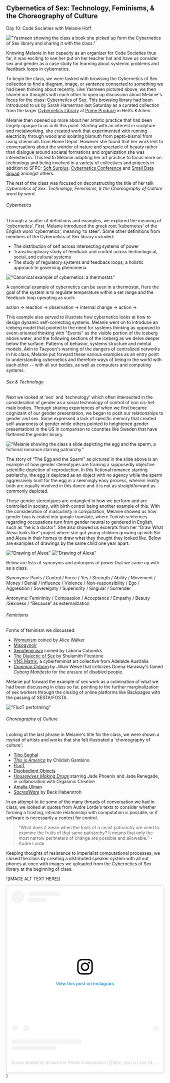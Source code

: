 ## Cybernetics of Sex: Technology, Feminisms, & the Choreography of Culture
Day 10: Code Societies with Melanie Hoff

!["Yasmeen showing the class a book she picked up form the Cybernetics of Sex library and sharing it with the class."](assets/melanie-1.JPG)

Knowing Melanie in her capacity as an organizer for Code Societies thus far, it was exciting to see her put on her teacher hat and have us consider sex and gender as a case study for learning about systemic problems and feedback loops in cybernetics.

To begin the class, we were tasked with browsing the Cybernetics of Sex collection to find a diagram, image, or sentence connected to something we had been thinking about recently. Like Yasmeen pictured above, we then shared our thoughts with each other to open up discussion about Melanie's focus for the class: Cybernetics of Sex. This browsing library had been introduced to us by Sarah Hamerman last Saturday as a curated collection from the larger [Cybernetics Library](cybernetics.social) at [Prime Produce](https://www.primeproduce.coop/) in Hell's Kitchen.

Melanie then opened up more about her artistic practice that had been largely opaque to us until this point. Starting with an interest in sculpture and metalworking, she created work that experimented with running electricity through wood and isolating bismuth from pepto-bismol from using chemicals from Home Depot. However she found that her work lent to conversations about the wonder of nature and spectacle of beauty rather than dialogue around societal formations and organization she was interested in. This led to Melanie adapting her art practice to focus more on technology and being involved in a variety of collectives and projects in addition to SFPC: [Soft Surplus](https://www.instagram.com/softsurplus/), [Cybernetics Conference](https://cybernetics.social/schedule/) and [Small Data Squad](https://melanie-hoff.com/sds/) amongst others.

The rest of the class was focused on deconstructing the title of her talk _Cybernetics of Sex: Technology, Feminisms, & the Choreography of Culture_ word by word.


###### Cybernetics
Through a scatter of definitions and examples, we explored the meaning of 'cybernetics'. First, Melanie introduced the greek root 'kubernetes' of the English word 'cybernetics', meaning 'to steer'. Some other definitions from members of the Cybernetics of Sex library included:
- The distribution of self across intersecting systems of power
- Transdisciplinary study of feedback and control across technological, social, and cultural systems
- The study of regulatory systems and feedback loops; a holistic approach to governing phenomena

!["Canonical example of cybernetics: a thermostat."](assets/thermostat.jpg)

A canonical example of cybernetics can be seen in a thermostat. Here the goal of the system is to regulate temperature within a set range and the feedback loop operating as such:

action -> reaction -> observation -> internal change -> action ->

This example also served to illustrate how cybernetics looks at how to design dynamic self-correcting systems. Melanie went on to introduce an iceberg model that pointed to the need for systems thinking as opposed to event-oriented thinking with "Events" as the visible portion of the iceberg above water, and the following sections of the iceberg as we delve deeper below the surface: Patterns of behavior, systems structure and mental models. Akin to Taeyoon's warning of the dangers of centralized networks in his class, Melanie put forward these various examples as an entry point to understanding cybernetics and therefore ways of being in the world with each other -- with all our bodies, as well as computers and computing systems.

###### Sex & Technology
Next we looked at 'sex' and 'technology' which often intersected in the consideration of gender as a social technology of control of non cis-het male bodies. Through sharing experiences of when we first became cognizant of our gender presentation, we began to posit our relationships to gender and sex. Some expressed a lack of specific memory that created self-awareness of gender while others pointed to heightened gender presentations in the US in comparison to countries like Sweden that have flattened the gender binary.

!["Melanie showing the class a slide depicting the egg and the sperm, a fictional romance starring patriarchy."](assets/melanie-2.JPG)

The story of “The Egg and the Sperm” as pictured in the slide above is an example of how gender stereotypes are framing a supposedly objective scientific depiction of reproduction. In this fictional romance starring patriarchy, the egg is depicted as an object with no agency while the sperm aggressively hunt for the egg in a seemingly easy process, wherein reality both are equally involved in this dance and it is not as straightforward as commonly depicted.

These gender stereotypes are entangled in how we perform and are controlled in society, with birth control being another example of this. With the consideration of masculinity in computation, Melanie showed us how gender bias is coded into google translate, where Turkish sentences regarding occupations turn from gender neutral to gendered in English, such as "he is a doctor". She also showed us excerpts from her “Draw What Alexa looks like” project where she got young children growing up with Siri and Alexa in their homes to draw what they thought they looked like. Below are examples of drawings by the same child one year apart.

!["Drawing of Alexa"](assets/alexa-1.jpeg)
!["Drawing of Alexa"](assets/alexa-2.jpeg)

Below are lists of synonyms and antonyms of power that we came up with as a class.

Synonyms: Pants / Control / Force / Yes / Strength / Ability / Movement / Money / Denial / Influence / Violence / Non-responsibility / Ego / Aggression / Sovereignty / Superiority / Singular / Surrender

Antonyms: Femininity / Compassion / Acceptance / Empathy / Beauty /Sexiness / “Because” as externalization

###### Feminisms
Forms of feminism we discussed:
- [Womanism](https://www.google.com/search?q=womanism+alice+walker&oq=womanism+alice+walker&aqs=chrome..69i57.2992j0j4&sourceid=chrome&ie=UTF-8) coined by Alice Walker
- [Misogynoir](https://www.google.com/search?q=misogynoir&oq=misogynoir&aqs=chrome..69i57j0l5.2511j1j4&sourceid=chrome&ie=UTF-8)
- [Xenofeminism](http://www.laboriacuboniks.net/) coined by Laboria Cuboniks
- [The Dialectic of Sex](https://www.versobooks.com/books/1853-the-dialectic-of-sex) by Shulamith Firestone
- [VNS Matrix](https://vnsmatrix.net/about/), a cyberfeminist art collective from Adelaide Australia
- [Common Cyborg](https://granta.com/common-cyborg/) by Jillian Weise that criticizes Donna Haraway's famed _Cyborg Manifesto_ for the erasure of disabled people.

Melanie put forward the example of sex work as a culmination of what we had been discussing in class so far, pointing to the further marginalization of sex workers through the closing of online platforms like Backpages with the passing of SESTA/FOSTA.

!["FlucT performing"](assets/FlucT.jpeg)
###### Choreography of Culture
Looking at the last phrase in Melanie's title for the class, we were shown a myriad of artists and works that she felt illustrated a 'choreography of culture':
- [Tino Seghal](https://www.guggenheim.org/artwork/artist/tino-sehgal)
- [_This is America_](https://www.youtube.com/watch?v=VYOjWnS4cMY) by Childish Gambino
- [FlucT](http://www.sigridlauren.com/fluct/)
- [Disobedient Objects](http://www.disobedientelectronics.com/)
- [_Housewives Making Drugs_](http://maggic.ooo/Housewives-Making-Drugs-2017) starring Jade Phoenix and Jade Renegade, in collaboration with Orgasmic Creative
- [Amalia Ulman](http://www.bbc.com/culture/story/20160307-the-instagram-artist-who-fooled-thousands)
- [_SacredWare_](https://www.rhaberstroh.com/sacredware/) by Beck Haberstroh

In an attempt to tie some of the many threads of conversation we had in class, we looked at quotes from Audre Lorde's texts to consider whether forming a trusting, intimate relationship with computation is possible, or if software is necessarily a context for control.
>“What does it mean when the tools of a racist patriarchy are used to examine the fruits of that same patriarchy? It means that only the most narrow perimeters of change are possible and allowable.” - Audre Lorde

Keeping thoughts of resistance to imperialist computational processes, we closed the class by creating a idstributed speaker system with all out phones at once with images we uploaded from the Cybernetics of Sex library at the beginning of class.

![IMAGE ALT TEXT HERE](<blockquote class="instagram-media" data-instgrm-permalink="https://www.instagram.com/p/BsytLKRh3UP/?utm_source=ig_embed&amp;utm_medium=loading" data-instgrm-version="12" style=" background:#FFF; border:0; border-radius:3px; box-shadow:0 0 1px 0 rgba(0,0,0,0.5),0 1px 10px 0 rgba(0,0,0,0.15); margin: 1px; max-width:540px; min-width:326px; padding:0; width:99.375%; width:-webkit-calc(100% - 2px); width:calc(100% - 2px);"><div style="padding:16px;"> <a href="https://www.instagram.com/p/BsytLKRh3UP/?utm_source=ig_embed&amp;utm_medium=loading" style=" background:#FFFFFF; line-height:0; padding:0 0; text-align:center; text-decoration:none; width:100%;" target="_blank"> <div style=" display: flex; flex-direction: row; align-items: center;"> <div style="background-color: #F4F4F4; border-radius: 50%; flex-grow: 0; height: 40px; margin-right: 14px; width: 40px;"></div> <div style="display: flex; flex-direction: column; flex-grow: 1; justify-content: center;"> <div style=" background-color: #F4F4F4; border-radius: 4px; flex-grow: 0; height: 14px; margin-bottom: 6px; width: 100px;"></div> <div style=" background-color: #F4F4F4; border-radius: 4px; flex-grow: 0; height: 14px; width: 60px;"></div></div></div><div style="padding: 19% 0;"></div><div style="display:block; height:50px; margin:0 auto 12px; width:50px;"><svg width="50px" height="50px" viewBox="0 0 60 60" version="1.1" xmlns="https://www.w3.org/2000/svg" xmlns:xlink="https://www.w3.org/1999/xlink"><g stroke="none" stroke-width="1" fill="none" fill-rule="evenodd"><g transform="translate(-511.000000, -20.000000)" fill="#000000"><g><path d="M556.869,30.41 C554.814,30.41 553.148,32.076 553.148,34.131 C553.148,36.186 554.814,37.852 556.869,37.852 C558.924,37.852 560.59,36.186 560.59,34.131 C560.59,32.076 558.924,30.41 556.869,30.41 M541,60.657 C535.114,60.657 530.342,55.887 530.342,50 C530.342,44.114 535.114,39.342 541,39.342 C546.887,39.342 551.658,44.114 551.658,50 C551.658,55.887 546.887,60.657 541,60.657 M541,33.886 C532.1,33.886 524.886,41.1 524.886,50 C524.886,58.899 532.1,66.113 541,66.113 C549.9,66.113 557.115,58.899 557.115,50 C557.115,41.1 549.9,33.886 541,33.886 M565.378,62.101 C565.244,65.022 564.756,66.606 564.346,67.663 C563.803,69.06 563.154,70.057 562.106,71.106 C561.058,72.155 560.06,72.803 558.662,73.347 C557.607,73.757 556.021,74.244 553.102,74.378 C549.944,74.521 548.997,74.552 541,74.552 C533.003,74.552 532.056,74.521 528.898,74.378 C525.979,74.244 524.393,73.757 523.338,73.347 C521.94,72.803 520.942,72.155 519.894,71.106 C518.846,70.057 518.197,69.06 517.654,67.663 C517.244,66.606 516.755,65.022 516.623,62.101 C516.479,58.943 516.448,57.996 516.448,50 C516.448,42.003 516.479,41.056 516.623,37.899 C516.755,34.978 517.244,33.391 517.654,32.338 C518.197,30.938 518.846,29.942 519.894,28.894 C520.942,27.846 521.94,27.196 523.338,26.654 C524.393,26.244 525.979,25.756 528.898,25.623 C532.057,25.479 533.004,25.448 541,25.448 C548.997,25.448 549.943,25.479 553.102,25.623 C556.021,25.756 557.607,26.244 558.662,26.654 C560.06,27.196 561.058,27.846 562.106,28.894 C563.154,29.942 563.803,30.938 564.346,32.338 C564.756,33.391 565.244,34.978 565.378,37.899 C565.522,41.056 565.552,42.003 565.552,50 C565.552,57.996 565.522,58.943 565.378,62.101 M570.82,37.631 C570.674,34.438 570.167,32.258 569.425,30.349 C568.659,28.377 567.633,26.702 565.965,25.035 C564.297,23.368 562.623,22.342 560.652,21.575 C558.743,20.834 556.562,20.326 553.369,20.18 C550.169,20.033 549.148,20 541,20 C532.853,20 531.831,20.033 528.631,20.18 C525.438,20.326 523.257,20.834 521.349,21.575 C519.376,22.342 517.703,23.368 516.035,25.035 C514.368,26.702 513.342,28.377 512.574,30.349 C511.834,32.258 511.326,34.438 511.181,37.631 C511.035,40.831 511,41.851 511,50 C511,58.147 511.035,59.17 511.181,62.369 C511.326,65.562 511.834,67.743 512.574,69.651 C513.342,71.625 514.368,73.296 516.035,74.965 C517.703,76.634 519.376,77.658 521.349,78.425 C523.257,79.167 525.438,79.673 528.631,79.82 C531.831,79.965 532.853,80.001 541,80.001 C549.148,80.001 550.169,79.965 553.369,79.82 C556.562,79.673 558.743,79.167 560.652,78.425 C562.623,77.658 564.297,76.634 565.965,74.965 C567.633,73.296 568.659,71.625 569.425,69.651 C570.167,67.743 570.674,65.562 570.82,62.369 C570.966,59.17 571,58.147 571,50 C571,41.851 570.966,40.831 570.82,37.631"></path></g></g></g></svg></div><div style="padding-top: 8px;"> <div style=" color:#3897f0; font-family:Arial,sans-serif; font-size:14px; font-style:normal; font-weight:550; line-height:18px;"> View this post on Instagram</div></div><div style="padding: 12.5% 0;"></div> <div style="display: flex; flex-direction: row; margin-bottom: 14px; align-items: center;"><div> <div style="background-color: #F4F4F4; border-radius: 50%; height: 12.5px; width: 12.5px; transform: translateX(0px) translateY(7px);"></div> <div style="background-color: #F4F4F4; height: 12.5px; transform: rotate(-45deg) translateX(3px) translateY(1px); width: 12.5px; flex-grow: 0; margin-right: 14px; margin-left: 2px;"></div> <div style="background-color: #F4F4F4; border-radius: 50%; height: 12.5px; width: 12.5px; transform: translateX(9px) translateY(-18px);"></div></div><div style="margin-left: 8px;"> <div style=" background-color: #F4F4F4; border-radius: 50%; flex-grow: 0; height: 20px; width: 20px;"></div> <div style=" width: 0; height: 0; border-top: 2px solid transparent; border-left: 6px solid #f4f4f4; border-bottom: 2px solid transparent; transform: translateX(16px) translateY(-4px) rotate(30deg)"></div></div><div style="margin-left: auto;"> <div style=" width: 0px; border-top: 8px solid #F4F4F4; border-right: 8px solid transparent; transform: translateY(16px);"></div> <div style=" background-color: #F4F4F4; flex-grow: 0; height: 12px; width: 16px; transform: translateY(-4px);"></div> <div style=" width: 0; height: 0; border-top: 8px solid #F4F4F4; border-left: 8px solid transparent; transform: translateY(-4px) translateX(8px);"></div></div></div> <div style="display: flex; flex-direction: column; flex-grow: 1; justify-content: center; margin-bottom: 24px;"> <div style=" background-color: #F4F4F4; border-radius: 4px; flex-grow: 0; height: 14px; margin-bottom: 6px; width: 224px;"></div> <div style=" background-color: #F4F4F4; border-radius: 4px; flex-grow: 0; height: 14px; width: 144px;"></div></div></a><p style=" color:#c9c8cd; font-family:Arial,sans-serif; font-size:14px; line-height:17px; margin-bottom:0; margin-top:8px; overflow:hidden; padding:8px 0 7px; text-align:center; text-overflow:ellipsis; white-space:nowrap;"><a href="https://www.instagram.com/p/BsytLKRh3UP/?utm_source=ig_embed&amp;utm_medium=loading" style=" color:#c9c8cd; font-family:Arial,sans-serif; font-size:14px; font-style:normal; font-weight:normal; line-height:17px; text-decoration:none;" target="_blank">A post shared by School For Poetic Computation (@sfpc_nyc)</a> on <time style=" font-family:Arial,sans-serif; font-size:14px; line-height:17px;" datetime="2019-01-18T22:14:21+00:00">Jan 18, 2019 at 2:14pm PST</time></p></div></blockquote> <script async src="//www.instagram.com/embed.js"></script>)
